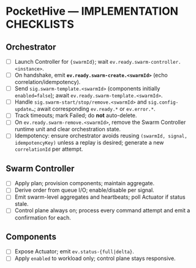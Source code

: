 # PocketHive — IMPLEMENTATION CHECKLISTS

## Orchestrator
- [ ] Launch Controller for `{swarmId}`; wait `ev.ready.swarm-controller.<instance>`.
- [ ] On handshake, emit **`ev.ready.swarm-create.<swarmId>`** (echo correlation/idempotency).
- [ ] Send `sig.swarm-template.<swarmId>` (components initially `enabled=false`); await `ev.ready.swarm-template.<swarmId>`.
- [ ] Handle `sig.swarm-start/stop/remove.<swarmId>` and `sig.config-update…`; await corresponding `ev.ready.*` or `ev.error.*`.
- [ ] Track timeouts; mark Failed; do **not** auto-delete.
- [ ] On `ev.ready.swarm-remove.<swarmId>`, remove the Swarm Controller runtime unit and clear orchestration state.
- [ ] Idempotency: ensure orchestrator avoids reusing `(swarmId, signal, idempotencyKey)` unless a replay is desired; generate a
      new `correlationId` per attempt.

## Swarm Controller
- [ ] Apply plan; provision components; maintain aggregate.
- [ ] Derive order from queue I/O; enable/disable per signal.
- [ ] Emit swarm-level aggregates and heartbeats; poll Actuator if status stale.
- [ ] Control plane always on; process every command attempt and emit a confirmation for each.

## Components
- [ ] Expose Actuator; emit `ev.status-{full|delta}`.
- [ ] Apply `enabled` to workload only; control plane stays responsive.
